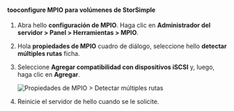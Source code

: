 #### <a name="tooconfigure-mpio-for-storsimple-volumes"></a>tooconfigure MPIO para volúmenes de StorSimple
1. Abra hello **configuración de MPIO**. Haga clic en **Administrador del servidor > Panel > Herramientas > MPIO**.
2. Hola **propiedades de MPIO** cuadro de diálogo, seleccione hello **detectar múltiples rutas** ficha.
3. Seleccione **Agregar compatibilidad con dispositivos iSCSI** y, luego, haga clic en **Agregar**.  
   
    ![Propiedades de MPIO > Detectar múltiples rutas](./media/storsimple-configure-mpio-volumes/IC741003.png)
4. Reinicie el servidor de hello cuando se le solicite.

